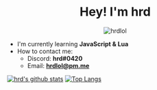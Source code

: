 <h1 align="center">Hey! I'm hrd</h1>

<p align="center"> <img src="https://komarev.com/ghpvc/?username=hrdlol" alt="hrdlol" /> </p>

- I'm currently learning **JavaScript & Lua**
- How to contact me:
    - Discord: **hrd#0420**
    - Email: **hrdlol@pm.me**

[![hrd's github stats](https://github-readme-stats.vercel.app/api?username=hrdlol&count_private=true&theme=dark)](https://github.com/hrdlol/)
[![Top Langs](https://github-readme-stats.vercel.app/api/top-langs/?username=hrdlol&theme=dark)](https://github.com/hrdlol/)
